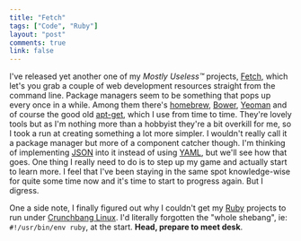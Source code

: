 ```yaml
---
title: "Fetch"
tags: ["Code", "Ruby"]
layout: "post"
comments: true
link: false
---
```


I've released yet another one of my *Mostly Useless™* projects,
[Fetch](https://github.com/gummesson/fetch), which let's you grab a couple of
web development resources straight from the command line. Package managers seem
to be something that pops up every once in a while. Among them there's
[homebrew](http://mxcl.github.com/homebrew/),
[Bower](http://twitter.github.com/bower/), [Yeoman](http://yeoman.io/) and of
course the good old
[apt-get](http://en.wikipedia.org/wiki/Advanced_Packaging_Tool), which I use
from time to time. They're lovely tools but as I'm nothing more than a hobbyist
they're a bit overkill for me, so I took a run at creating something a lot more
simpler. I wouldn't really call it a package manager but more of a component
catcher though. I'm thinking of implementing [JSON](http://www.json.org/) into
it instead of using [YAML](http://www.yaml.org/), but we'll see how that goes.
One thing I really need to do is to step up my game and actually start to learn
more. I feel that I've been staying in the same spot knowledge-wise for quite
some time now and it's time to start to progress again. But I digress.

One a side note, I finally figured out why I couldn't get my
[Ruby](http://www.ruby-lang.org/) projects to run under [Crunchbang
Linux](http://crunchbang.org/). I'd literally forgotten the "whole shebang", ie:
`#!/usr/bin/env ruby`, at the start. **Head, prepare to meet desk**.
